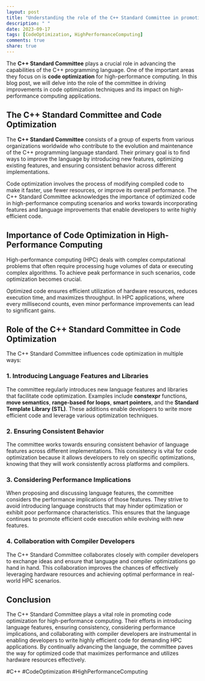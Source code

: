 ```yaml
---
layout: post
title: "Understanding the role of the C++ Standard Committee in promoting code optimization for high-performance computing"
description: " "
date: 2023-09-17
tags: [CodeOptimization, HighPerformanceComputing]
comments: true
share: true
---
```


The **C++ Standard Committee** plays a crucial role in advancing the capabilities of the C++ programming language. One of the important areas they focus on is **code optimization** for high-performance computing. In this blog post, we will delve into the role of the committee in driving improvements in code optimization techniques and its impact on high-performance computing applications.

## The C++ Standard Committee and Code Optimization

The **C++ Standard Committee** consists of a group of experts from various organizations worldwide who contribute to the evolution and maintenance of the C++ programming language standard. Their primary goal is to find ways to improve the language by introducing new features, optimizing existing features, and ensuring consistent behavior across different implementations.

Code optimization involves the process of modifying compiled code to make it faster, use fewer resources, or improve its overall performance. The C++ Standard Committee acknowledges the importance of optimized code in high-performance computing scenarios and works towards incorporating features and language improvements that enable developers to write highly efficient code.

## Importance of Code Optimization in High-Performance Computing

High-performance computing (HPC) deals with complex computational problems that often require processing huge volumes of data or executing complex algorithms. To achieve peak performance in such scenarios, code optimization becomes crucial.

Optimized code ensures efficient utilization of hardware resources, reduces execution time, and maximizes throughput. In HPC applications, where every millisecond counts, even minor performance improvements can lead to significant gains.

## Role of the C++ Standard Committee in Code Optimization

The C++ Standard Committee influences code optimization in multiple ways:

### 1. Introducing Language Features and Libraries

The committee regularly introduces new language features and libraries that facilitate code optimization. Examples include **constexpr** functions, **move semantics**, **range-based for loops**, **smart pointers**, and the **Standard Template Library (STL)**. These additions enable developers to write more efficient code and leverage various optimization techniques.

### 2. Ensuring Consistent Behavior

The committee works towards ensuring consistent behavior of language features across different implementations. This consistency is vital for code optimization because it allows developers to rely on specific optimizations, knowing that they will work consistently across platforms and compilers.

### 3. Considering Performance Implications

When proposing and discussing language features, the committee considers the performance implications of those features. They strive to avoid introducing language constructs that may hinder optimization or exhibit poor performance characteristics. This ensures that the language continues to promote efficient code execution while evolving with new features.

### 4. Collaboration with Compiler Developers

The C++ Standard Committee collaborates closely with compiler developers to exchange ideas and ensure that language and compiler optimizations go hand in hand. This collaboration improves the chances of effectively leveraging hardware resources and achieving optimal performance in real-world HPC scenarios.

## Conclusion

The C++ Standard Committee plays a vital role in promoting code optimization for high-performance computing. Their efforts in introducing language features, ensuring consistency, considering performance implications, and collaborating with compiler developers are instrumental in enabling developers to write highly efficient code for demanding HPC applications. By continually advancing the language, the committee paves the way for optimized code that maximizes performance and utilizes hardware resources effectively.

#C++ #CodeOptimization #HighPerformanceComputing